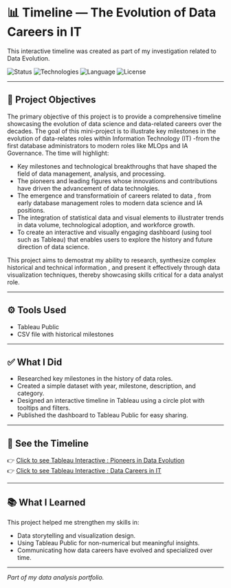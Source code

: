 
# 📊 Timeline — The Evolution of Data Careers in IT

This interactive timeline was created as part of my investigation related to Data Evolution.

![Status](https://img.shields.io/badge/Status-Completed-brightgreen)
![Technologies](https://img.shields.io/badge/Technologies-SQL%20%7C%20Excel-blue)
![Language](https://img.shields.io/badge/Language-English-blue)
![License](https://img.shields.io/badge/License-MIT-green)

---

## 📌 Project Objectives
The primary objective of this project is to provide a comprehensive timeline showcasing the evolution of data science and data-related careers over the decades. The goal of this mini-project is to illustrate key milestones in the evolution of data-relates roles within Information Technology (IT) -from the first database administrators to modern roles like MLOps and IA Governance. The time will highlight:
- Key milestones and technological breakthroughs that have shaped the field of data management, analysis, and processing.
- The pioneers and leading figures whose innovations and contributions have driven the advancement of data technolgies.
- The emergence and transformatioin of careers related to data , from early database management roles to modern data science and IA positions.
- The integration of statistical data and visual elements to illustrater trends in data volume, technological adoption, and workforce growth.
- To create an interactive and visually engaging dashboard (using tool such as Tableau) that enables users to explore the history and future direction of data science.

This project aims to demostrat my ability to research, synthesize complex historical and technical information , and present it effectively through data visualization techniques, thereby showcasing skills critical for a data analyst role. 



---

## ⚙️ Tools Used

- Tableau Public
- CSV file with historical milestones

---

## ✅ What I Did

- Researched key milestones in the history of data roles.
- Created a simple dataset with year, milestone, description, and category.
- Designed an interactive timeline in Tableau using a circle plot with tooltips and filters.
- Published the dashboard to Tableau Public for easy sharing.

---

## 🔗 See the Timeline

👉 [Click to see Tableau Interactive : Pioneers in Data Evolution](https://public.tableau.com/app/profile/ana.centeno/viz/PioneersinDataEvolution/Pioneers_Data_Evolution) <BR>
👉 [Click to see Tableau Interactive : Data Careers in IT](https://public.tableau.com/views/EvolutionofDataRoles_Timeline/Feuille1?:language=fr-FR&:sid=&:redirect=auth&:display_count=n&:origin=viz_share_link) <BR>

---

## 📚 What I Learned

This project helped me strengthen my skills in:
- Data storytelling and visualization design.
- Using Tableau Public for non-numerical but meaningful insights.
- Communicating how data careers have evolved and specialized over time.

---

*Part of my data analysis portfolio.*
